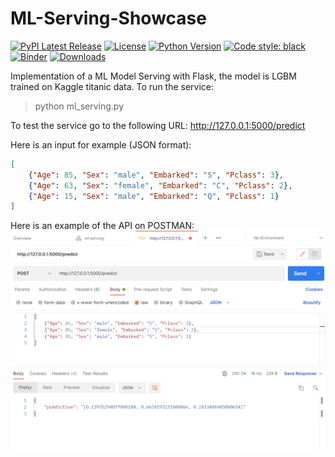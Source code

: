 # ML-Serving-Showcase
[![PyPI Latest Release](https://img.shields.io/pypi/v/octopus-ml.svg)](https://pypi.org/project/octopus-ml/)
[![License](https://img.shields.io/pypi/l/octopus-ml.svg)](https://github.com/gershonc//octopus-ml/blob/master/LICENSE)
[![Python Version](https://img.shields.io/pypi/pyversions/pandas-profiling)](https://pypi.org/project/octopus-ml/)
[![Code style: black](https://img.shields.io/badge/code%20style-black-000000.svg)](https://github.com/python/black)
[![Binder](https://mybinder.org/badge.svg)](https://hub.gke2.mybinder.org/user/gershonc-octopus-ml-k5of97xu/tree)
[![Downloads](https://pepy.tech/badge/octopus-ml)](https://pepy.tech/project/octopus-ml)

Implementation of a ML Model Serving with Flask, the model is LGBM trained on Kaggle titanic data.
To run the service:
> python ml_serving.py

To test the service go to the following URL: http://127.0.0.1:5000/predict

Here is an input for example (JSON format):
```json
[
    {"Age": 85, "Sex": "male", "Embarked": "S", "Pclass": 3},
    {"Age": 63, "Sex": "female", "Embarked": "C", "Pclass": 2},
    {"Age": 15, "Sex": "male", "Embarked": "Q", "Pclass": 1}
]
```

Here is an example of the API on POSTMAN:
![alt text](https://github.com/gershonc/ml-serving-showcase/blob/main/img/postman_serving_ml.png?raw=true)

